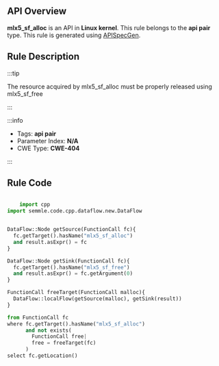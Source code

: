 ---
---


## API Overview
**mlx5_sf_alloc** is an API in **Linux kernel**. This rule belongs to the **api pair** type. This rule is generated using [APISpecGen](../../tools/APISpecGen).
## Rule Description

:::tip

The resource acquired by mlx5_sf_alloc must be properly released using mlx5_sf_free

:::

:::info

- Tags: **api pair**
- Parameter Index: **N/A**
- CWE Type: **CWE-404**

:::

## Rule Code
```python

    import cpp
import semmle.code.cpp.dataflow.new.DataFlow


DataFlow::Node getSource(FunctionCall fc){
  fc.getTarget().hasName("mlx5_sf_alloc")
  and result.asExpr() = fc
}

DataFlow::Node getSink(FunctionCall fc){
  fc.getTarget().hasName("mlx5_sf_free")
  and result.asExpr() = fc.getArgument(0)
}

FunctionCall freeTarget(FunctionCall malloc){
  DataFlow::localFlow(getSource(malloc), getSink(result))
}

from FunctionCall fc
where fc.getTarget().hasName("mlx5_sf_alloc")
      and not exists(
        FunctionCall free| 
        free = freeTarget(fc)
      )
select fc.getLocation()

    
```